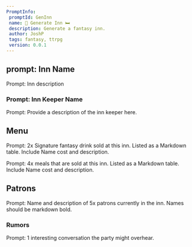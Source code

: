 ```yaml
---
PromptInfo:
 promptId: GenInn
 name: 🍻 Generate Inn 🛏️
 description: Generate a fantasy inn. 
 author: JoshP
 tags: fantasy, ttrpg
 version: 0.0.1
---
```

## prompt: Inn Name
Prompt: Inn description

### Prompt: Inn Keeper Name 
Prompt: Provide a description of the inn keeper here. 

## Menu
Prompt: 2x Signature fantasy drink sold at this inn. Listed as a Markdown table. Include Name cost and description. 

Prompt: 4x meals that are sold at this inn. Listed as a Markdown table. Include Name cost and description. 

## Patrons
Prompt: Name and description of 5x patrons currently in the inn. Names should be markdown bold. 

### Rumors
Prompt: 1 interesting conversation the party might overhear.